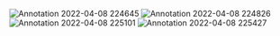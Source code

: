 
![Annotation 2022-04-08 224645](https://github.com/Roxie2003/Sign-Language-Detection/assets/59964427/eafc9448-91c9-4172-bcaa-2d03675389ad)
![Annotation 2022-04-08 224826](https://github.com/Roxie2003/Sign-Language-Detection/assets/59964427/05ef210e-8aa5-49c0-9398-b89f6351b2e0)
![Annotation 2022-04-08 225101](https://github.com/Roxie2003/Sign-Language-Detection/assets/59964427/a1f66e55-2ac2-485a-bd0a-ec84191895d0)
![Annotation 2022-04-08 225427](https://github.com/Roxie2003/Sign-Language-Detection/assets/59964427/97cc71b6-037e-49f0-a595-930bf3229b53)

